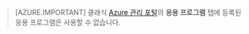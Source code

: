 > [AZURE.IMPORTANT]
클래식 [Azure 관리 포털](https://manage.windowsazure.com/)의 **응용 프로그램** 탭에 등록된 응용 프로그램은 사용할 수 없습니다.

<!----HONumber=Oct15_HO3-->